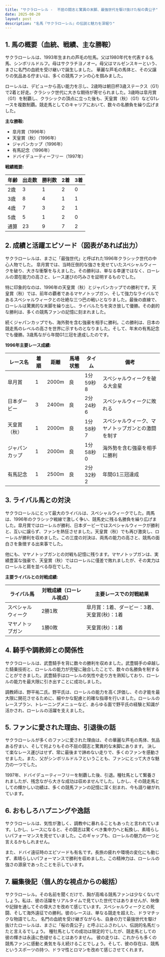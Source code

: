 ```yaml
---
title: "サクラローレル -  不屈の闘志と驚異の末脚、最強世代を駆け抜けた桜の貴公子"
date: 2025-08-20
layout: post
description: "名馬『サクラローレル』の伝説と魅力を深堀り"
---
```


## 1. 馬の概要（血統、戦績、主な勝鞍）

サクラローレルは、1993年生まれの芦毛の牡馬。父は1980年代を代表する名馬、シンボリルドルフ。母はサクラチヨノオー。母父はマルゼンスキーという、まさに名門の血統を受け継いで誕生しました。  華麗な芦毛の馬体と、その父譲りの気品ある佇まいは、多くの競馬ファンの心を掴みました。

ローレルは、デビューから高い能力を示し、2歳時は朝日杯3歳ステークス（G1）で2着と好走。クラシック世代に大きな期待が寄せられました。3歳時は皐月賞（G1）を制覇し、クラシックの頂点に立った後も、天皇賞（秋）（G1）などG1レースを複数制覇。競走馬としてのキャリアにおいて、数々の名勝負を繰り広げました。

**主な勝鞍:**

* 皐月賞（1996年）
* 天皇賞（秋）（1996年）
* ジャパンカップ（1996年）
* 有馬記念（1996年）
* ドバイデューティーフリー（1997年）


**戦績概要:**

| 年齢 | 出走数 | 勝利数 | 2着 | 3着 |
|---|---|---|---|---|
| 2歳 | 3 | 1 | 2 | 0 |
| 3歳 | 8 | 4 | 1 | 1 |
| 4歳 | 7 | 3 | 2 | 1 |
| 5歳 | 5 | 1 | 2 | 0 |
|通算| 23 | 9 | 7 | 2 |


## 2. 成績と活躍エピソード（図表があれば出力）

サクラローレルは、まさに「最強世代」と呼ばれた1996年クラシック世代の中心人物でした。  皐月賞では、当時圧倒的な強さを見せていたスペシャルウィークを破り、大きな衝撃を与えました。その勝利は、単なる幸運ではなく、ローレルの潜在能力の高さと、レース運びの巧みさを証明するものでした。

特に印象的なのは、1996年の天皇賞（秋）とジャパンカップでの勝利です。天皇賞（秋）では、前年の覇者であるマヤノトップガン、そして強力なライバルであるスペシャルウィークとの壮絶な三つ巴の戦いとなりました。最後の直線で、ローレルは驚異的な末脚を繰り出し、ライバルたちを突き放して優勝。その劇的な勝利は、多くの競馬ファンの記憶に刻まれました。

続くジャパンカップでも、海外勢を含む強豪を相手に勝利。この勝利は、日本の競走馬のレベルの高さを世界に示すものとなりました。そして、年末の有馬記念でも優勝。3歳馬ながら年間G1三冠を達成したのです。

**1996年主要レース成績:**

| レース名       | 着順 | 距離 | 馬場状態 | タイム       | 備考                               |
|-------------|-----|-----|----------|------------|------------------------------------|
| 皐月賞         | 1   | 2000m| 良       | 1分59秒8   | スペシャルウィークを破る大金星       |
| 日本ダービー     | 3   | 2400m| 良       | 2分24秒6   | スペシャルウィークに敗れる          |
| 天皇賞（秋）   | 1   | 2000m| 良       | 1分58秒7   | スペシャルウィーク、マヤノトップガンとの激闘を制す |
| ジャパンカップ | 1   | 2000m| 良       | 1分58秒0   | 海外勢を含む強豪を相手に勝利         |
| 有馬記念       | 1   | 2500m| 良       | 2分32秒2   | 年間G1三冠達成                      |


## 3. ライバル馬との対決

サクラローレルにとって最大のライバルは、スペシャルウィークでした。両馬は、1996年のクラシック戦線で激しく争い、競馬史に残る名勝負を繰り広げました。皐月賞ではローレルが勝利、日本ダービーではスペシャルウィークが勝利と、互いに譲らず、ファンを熱狂させました。天皇賞（秋）でも再び激突し、ローレルが勝利を収めました。この三度の対決は、両馬の能力の高さと、競馬の面白さを象徴する出来事でした。

他にも、マヤノトップガンとの対戦も記憶に残ります。マヤノトップガンは、実績豊富な強豪で、天皇賞（秋）ではローレルに僅差で敗れましたが、その実力はローレルと肩を並べる存在でした。

**主要ライバルとの対戦成績:**

| ライバル馬     | 対戦成績（ローレル視点） | 主要レースでの対戦結果 |
|-------------|----------------------|--------------------|
| スペシャルウィーク | 2勝1敗                  | 皐月賞：1着、ダービー：3着、天皇賞(秋)：1着 |
| マヤノトップガン | 1勝0敗                  | 天皇賞(秋)：1着          |


## 4. 騎手や調教師との関係性

サクラローレルは、武豊騎手を背に数々の勝利を収めました。武豊騎手の卓越した騎乗技術と、ローレルの能力が完璧に融合したことで、数々の名勝負を制することができました。武豊騎手はローレルの気性や走り方を熟知しており、ローレルの能力を最大限に引き出すことに成功しました。

調教師は、野平祐二氏。野平氏は、ローレルの能力を高く評価し、その才能を最大限に開花させるために、細やかな配慮と的確な指導を行いました。ローレルのレースプラン、トレーニングメニューなど、あらゆる面で野平氏の経験と知識が活かされ、ローレルの活躍を支えました。


## 5. ファンに愛された理由、引退後の話

サクラローレルが多くのファンに愛された理由は、その華麗な芦毛の馬体、気品ある佇まい、そして何よりもその不屈の闘志と驚異的な末脚にあります。  決して楽なレース運びはせず、常に最後まで諦めない走りで、多くのファンを感動させました。また、父がシンボリルドルフということも、ファンにとって大きな魅力の一つでした。

1997年、ドバイデューティーフリーを制覇した後、引退。種牡馬として繋養されましたが、残念ながら大きな成功は収めませんでした。しかし、その競走馬としての輝かしい功績は、多くの競馬ファンの記憶に深く刻まれ、今も語り継がれています。


## 6. おもしろハプニングや逸話

サクラローレルは、気性が激しく、調教中に暴れることもあったと言われています。しかし、レースになると、その闘志は驚くべき集中力へと転換し、素晴らしいパフォーマンスを見せていました。このギャップも、ローレルの魅力の一つと言えるかもしれません。

また、ドバイ遠征時のエピソードも有名です。長旅の疲れや環境の変化にも動じず、素晴らしいパフォーマンスで勝利を収めました。この精神力は、ローレルの強さの源泉であったことを示しています。


## 7. 編集後記（個人的な視点からの総括）

サクラローレル。その名前を聞くだけで、胸が高鳴る競馬ファンは少なくないでしょう。私は、彼の活躍をリアルタイムで見ていた世代ではありませんが、映像や記録を通してその偉大さを改めて感じています。スペシャルウィークとの死闘、そして海外遠征での勝利。彼のレースは、単なる競走を超えた、ドラマチックな物語でした。  名門の血統を受け継ぎながらも、自身の力で最強世代を駆け抜けたローレルは、まさに「桜の貴公子」と呼ぶにふさわしい、伝説的名馬だったと言えるでしょう。  種牡馬としての成功は限定的でしたが、競走馬としての彼の輝きは永遠に色褪せることはありません。  彼の走りは、これからも多くの競馬ファンに感動と勇気を与え続けることでしょう。そして、彼の存在は、競馬というスポーツの持つ、ドラマ性とロマンを改めて感じさせてくれます。

